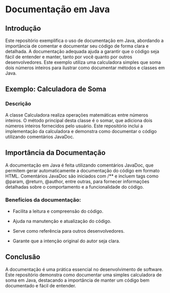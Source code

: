 # Documentação em Java
## Introdução
Este repositório exemplifica o uso de documentação em Java, abordando a importância de comentar e documentar seu código de forma clara e detalhada. A documentação adequada ajuda a garantir que o código seja fácil de entender e manter, tanto por você quanto por outros desenvolvedores. Este exemplo utiliza uma calculadora simples que soma dois números inteiros para ilustrar como documentar métodos e classes em Java.

## Exemplo: Calculadora de Soma
### Descrição
A classe Calculadora realiza operações matemáticas entre números inteiros. O método principal desta classe é o somar, que adiciona dois números inteiros fornecidos pelo usuário. Este repositório inclui a implementação da calculadora e demonstra como documentar o código utilizando comentários JavaDoc.

## Importância da Documentação
A documentação em Java é feita utilizando comentários JavaDoc, que permitem gerar automaticamente a documentação do código em formato HTML. Comentários JavaDoc são iniciados com /** e incluem tags como @param, @return, @author, entre outras, para fornecer informações detalhadas sobre o comportamento e a funcionalidade do código.

### Benefícios da documentação:

- Facilita a leitura e compreensão do código.

- Ajuda na manutenção e atualização do código.

- Serve como referência para outros desenvolvedores.

- Garante que a intenção original do autor seja clara.

## Conclusão
A documentação é uma prática essencial no desenvolvimento de software. Este repositório demonstra como documentar uma simples calculadora de soma em Java, destacando a importância de manter um código bem documentado e fácil de entender.